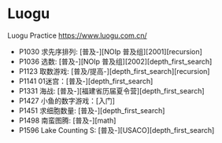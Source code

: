 # Luogu
Luogu Practice https://www.luogu.com.cn/

+ P1030 求先序排列: [普及-][NOIp 普及组][2001][recursion]
+ P1036 选数: [普及-][NOIp 普及组][2002][depth_first_search]
+ P1123 取数游戏: [普及/提高-][depth_first_search][recursion]
+ P1141 01迷宫：[普及-][depth_first_search]
+ P1331 海战: [普及-][福建省历届夏令营][depth_first_search]
+ P1427 小鱼的数字游戏：[入门]
+ P1451 求细胞数量: [普及-][depth_first_search]
+ P1498 南蛮图腾: [普及-][math]
+ P1596 Lake Counting S: [普及-][USACO][depth_first_search]